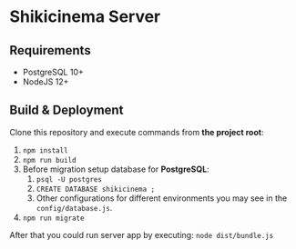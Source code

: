 # Shikicinema Server

## Requirements

*   PostgreSQL 10+
*   NodeJS 12+

## Build & Deployment

Clone this repository and execute commands from __the project root__:

1.  `npm install`
2.  `npm run build`
3.  Before migration setup database for __PostgreSQL__:
    1.  `psql -U postgres`
    2.  `CREATE DATABASE shikicinema ;`
    3.  Other configurations for different environments you may see in the `config/database.js`.
4.  `npm run migrate`

After that you could run server app by executing: `node dist/bundle.js`
